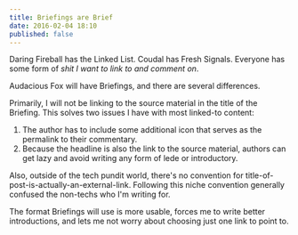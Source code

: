 ```yaml
---
title: Briefings are Brief 
date: 2016-02-04 18:10
published: false
---
```

Daring Fireball has the Linked List. Coudal has Fresh Signals. Everyone has some form of _shit I want to link to and comment on_. 

Audacious Fox will have Briefings, and there are several differences. 

Primarily, I will not be linking to the source material in the title of the Briefing. This solves two issues I have with most linked-to content: 

1. The author has to include some additional icon that serves as the permalink to their commentary.
2. Because the headline is also the link to the source material, authors can get lazy and avoid writing any form of lede or introductory. 

Also, outside of the tech pundit world, there's no convention for title-of-post-is-actually-an-external-link. Following this niche convention generally confused the non-techs who I'm writing for. 

The format Briefings will use is more usable, forces me to write better introductions, and lets me not worry about choosing just one link to point to. 